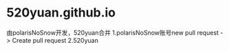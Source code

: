 # 520yuan.github.io
由polarisNoSnow开发，520yuan合并
1.polarisNoSnow账号new pull request -> Create pull request
2.520yuan